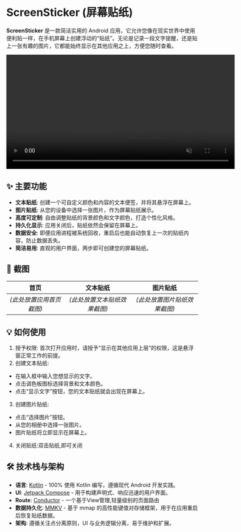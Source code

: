 # ScreenSticker (屏幕贴纸)

**ScreenSticker** 是一款简洁实用的 Android 应用，它允许您像在现实世界中使用便利贴一样，在手机屏幕上创建浮动的“贴纸”。无论是记录一段文字提醒，还是贴上一张有趣的图片，它都能始终显示在其他应用之上，方便您随时查看。


<video
 src="doc/app_intro.mp4"
 controls
 width="600"
 autoplay
 muted
 loop>
</video>

## ✨ 主要功能

-   **文本贴纸**: 创建一个可自定义颜色和内容的文本便签，并将其悬浮在屏幕上。
-   **图片贴纸**: 从您的设备中选择一张图片，作为屏幕贴纸展示。
-   **高度可定制**: 自由调整贴纸的背景颜色和文字颜色，打造个性化风格。
-   **持久化显示**: 应用关闭后，贴纸依然会保留在屏幕上。
-   **数据安全**: 即便应用进程被系统回收，重启后也能自动恢复上一次的贴纸内容，防止数据丢失。
-   **简洁易用**: 直观的用户界面，两步即可创建您的屏幕贴纸。

## 📸 截图

| 首页 | 文本贴纸 | 图片贴纸 |
| :---: | :---: | :---: |
| *(此处放置应用首页截图)* | *(此处放置文本贴纸效果截图)* | *(此处放置图片贴纸效果截图)* |


## 💡 如何使用

1. 授予权限: 首次打开应用时，请授予“显示在其他应用上层”的权限，这是悬浮窗正常工作的前提。
2. 创建文本贴纸:
 - 在输入框中输入您想显示的文字。
 - 点击调色板图标选择背景和文本颜色。
 - 点击“显示文字”按钮，您的文本贴纸就会出现在屏幕上。
3. 创建图片贴纸:
 - 点击“选择图片”按钮。
 - 从您的相册中选择一张图片。
 - 图片贴纸将立即显示在屏幕上。
4. 关闭贴纸:双击贴纸,即可关闭



## 🛠️ 技术栈与架构

-   **语言**: [Kotlin](https://kotlinlang.org/) - 100% 使用 Kotlin 编写，遵循现代 Android 开发实践。
-   **UI**: [Jetpack Compose](https://developer.android.com/jetpack/compose) - 用于构建声明式、响应迅速的用户界面。
-   **Route**: [Conductor](https://github.com/bluelinelabs/Conductor) - 一个基于View管理,轻量级别的页面路由
-   **数据持久化**: [MMKV](https://github.com/Tencent/MMKV) - 基于 mmap 的高性能键值对存储框架，用于在应用重启后恢复贴纸数据。
-   **架构**: 遵循关注点分离原则，UI 与业务逻辑分离，易于维护和扩展。

